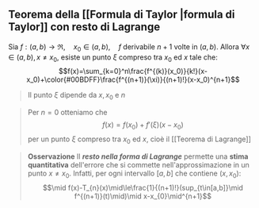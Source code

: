 ## Teorema della [[Formula di Taylor |formula di Taylor]] con resto di Lagrange

Sia $f:(a,b)\to\Re,\quad x_0\in(a,b),\quad f$ derivabile $n+1$ volte in $(a,b)$.
Allora $\forall x\in(a,b), x\ne x_0$,  esiste un punto $\xi$ compreso tra $x_0$ ed $x$ tale che:
$$f(x)=\sum_{k=0}^n\frac{f^{(k)}(x_0)}{k!}(x-x_0)+\color{#00BDFF}\frac{f^{(n+1)}(\xi)}{(n+1)!}(x-x_0)^{n+1}$$
>Il punto $\xi$ dipende da $x,x_0$ e $n$

>Per $n=0$ otteniamo che 
>$$f(x)=f(x_0)+f'(\xi)(x-x_{0})$$
>per un punto $\xi$ compreso tra $x_{0}$ ed $x$, cioè il [[Teorema di Lagrange]]

>**Osservazione**
>Il ***resto nella forma di Lagrange*** permette una **stima quantitativa** dell'errore che si commette nell'approssimazione in un punto $x\ne x_{0}$.
>Infatti, per ogni intervallo $[a,b]$ che contiene $(x,x_{0})$:
>$$\mid f(x)-T_{n}(x)\mid\le\frac{1}{(n+1)!}(sup_{t\in[a,b]}\mid f^{(n+1)}(t)\mid)\mid x-x_{0}\mid^{n+1}$$
>